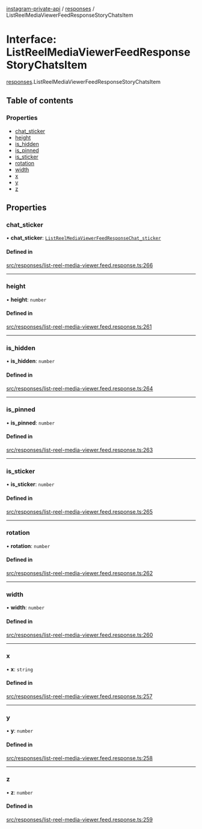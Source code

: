 [instagram-private-api](../../README.md) / [responses](../../modules/responses.md) / ListReelMediaViewerFeedResponseStoryChatsItem

# Interface: ListReelMediaViewerFeedResponseStoryChatsItem

[responses](../../modules/responses.md).ListReelMediaViewerFeedResponseStoryChatsItem

## Table of contents

### Properties

- [chat\_sticker](ListReelMediaViewerFeedResponseStoryChatsItem.md#chat_sticker)
- [height](ListReelMediaViewerFeedResponseStoryChatsItem.md#height)
- [is\_hidden](ListReelMediaViewerFeedResponseStoryChatsItem.md#is_hidden)
- [is\_pinned](ListReelMediaViewerFeedResponseStoryChatsItem.md#is_pinned)
- [is\_sticker](ListReelMediaViewerFeedResponseStoryChatsItem.md#is_sticker)
- [rotation](ListReelMediaViewerFeedResponseStoryChatsItem.md#rotation)
- [width](ListReelMediaViewerFeedResponseStoryChatsItem.md#width)
- [x](ListReelMediaViewerFeedResponseStoryChatsItem.md#x)
- [y](ListReelMediaViewerFeedResponseStoryChatsItem.md#y)
- [z](ListReelMediaViewerFeedResponseStoryChatsItem.md#z)

## Properties

### chat\_sticker

• **chat\_sticker**: [`ListReelMediaViewerFeedResponseChat_sticker`](ListReelMediaViewerFeedResponseChat_sticker.md)

#### Defined in

[src/responses/list-reel-media-viewer.feed.response.ts:266](https://github.com/Nerixyz/instagram-private-api/blob/b3351b9/src/responses/list-reel-media-viewer.feed.response.ts#L266)

___

### height

• **height**: `number`

#### Defined in

[src/responses/list-reel-media-viewer.feed.response.ts:261](https://github.com/Nerixyz/instagram-private-api/blob/b3351b9/src/responses/list-reel-media-viewer.feed.response.ts#L261)

___

### is\_hidden

• **is\_hidden**: `number`

#### Defined in

[src/responses/list-reel-media-viewer.feed.response.ts:264](https://github.com/Nerixyz/instagram-private-api/blob/b3351b9/src/responses/list-reel-media-viewer.feed.response.ts#L264)

___

### is\_pinned

• **is\_pinned**: `number`

#### Defined in

[src/responses/list-reel-media-viewer.feed.response.ts:263](https://github.com/Nerixyz/instagram-private-api/blob/b3351b9/src/responses/list-reel-media-viewer.feed.response.ts#L263)

___

### is\_sticker

• **is\_sticker**: `number`

#### Defined in

[src/responses/list-reel-media-viewer.feed.response.ts:265](https://github.com/Nerixyz/instagram-private-api/blob/b3351b9/src/responses/list-reel-media-viewer.feed.response.ts#L265)

___

### rotation

• **rotation**: `number`

#### Defined in

[src/responses/list-reel-media-viewer.feed.response.ts:262](https://github.com/Nerixyz/instagram-private-api/blob/b3351b9/src/responses/list-reel-media-viewer.feed.response.ts#L262)

___

### width

• **width**: `number`

#### Defined in

[src/responses/list-reel-media-viewer.feed.response.ts:260](https://github.com/Nerixyz/instagram-private-api/blob/b3351b9/src/responses/list-reel-media-viewer.feed.response.ts#L260)

___

### x

• **x**: `string`

#### Defined in

[src/responses/list-reel-media-viewer.feed.response.ts:257](https://github.com/Nerixyz/instagram-private-api/blob/b3351b9/src/responses/list-reel-media-viewer.feed.response.ts#L257)

___

### y

• **y**: `number`

#### Defined in

[src/responses/list-reel-media-viewer.feed.response.ts:258](https://github.com/Nerixyz/instagram-private-api/blob/b3351b9/src/responses/list-reel-media-viewer.feed.response.ts#L258)

___

### z

• **z**: `number`

#### Defined in

[src/responses/list-reel-media-viewer.feed.response.ts:259](https://github.com/Nerixyz/instagram-private-api/blob/b3351b9/src/responses/list-reel-media-viewer.feed.response.ts#L259)
